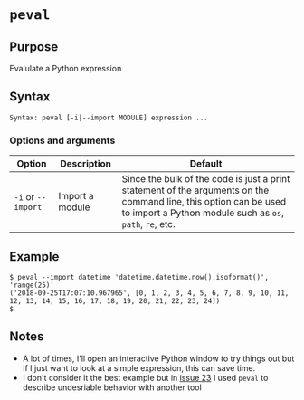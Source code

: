# `peval`

## Purpose
Evalulate a Python expression

## Syntax
```
Syntax: peval [-i|--import MODULE] expression ...
```

### Options and arguments
| Option | Description | Default |
| ------ | ----------- | ------- |
|  `-i` or `--import`  | Import a module | Since the bulk of the code is just a print statement of the arguments on the command line, this option can be used to import a Python module such as `os`, `path`, `re`, etc. |

## Example

```
$ peval --import datetime 'datetime.datetime.now().isoformat()', 'range(25)'
('2018-09-25T17:07:10.967965', [0, 1, 2, 3, 4, 5, 6, 7, 8, 9, 10, 11, 12, 13, 14, 15, 16, 17, 18, 19, 20, 21, 22, 23, 24])
$
```

## Notes

- A lot of times, I'll open an interactive Python window to try things out but if I just want to look at a simple expression, this can save time.
- I don't consider it the best example but in [issue 23](https://github.com/pfuntner/toys/issues/23) I used `peval` to describe undesriable behavior with another tool
